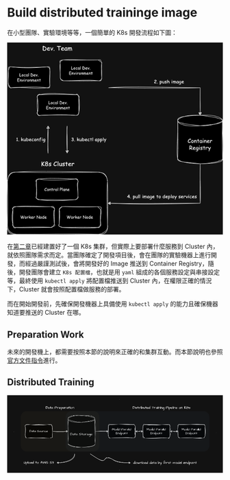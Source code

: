 # Build distributed traininge image

在小型團隊、實驗環境等等，一個簡單的 K8s 開發流程如下圖：
 
![alt text](k8s-simple-workflow.png)

在[第二章](/02_environment_setup/chapter2-2-kubernetes-setup.md)已經建置好了一個 K8s 集群，但實際上要部署什麼服務到 Cluster 內，就依照團隊需求而定。當團隊確定了開發項目後，會在團隊的實驗機器上進行開發，而經過嚴謹測試後，會將開發好的 Image 推送到 Container Registry，隨後，開發團隊會建立 `K8s 配置檔`，也就是用 `yaml` 組成的各個服務設定與串接設定等，最終使用 `kubectl apply` 將配置檔推送到 Cluster 內，在權限正確的情況下，Cluster 就會按照配置檔做服務的部署。

而在開始開發前，先確保開發機器上具備使用 `kubectl apply` 的能力且確保機器知道要推送的 Cluster 在哪。

## Preparation Work

未來的開發機上，都需要按照本節的說明來正確的和集群互動。而本節說明也參照[官方文件指令](https://kubernetes.io/zh-cn/docs/reference/kubectl/)進行。



## Distributed Training

![alt text](llm-distributed-training.png)
